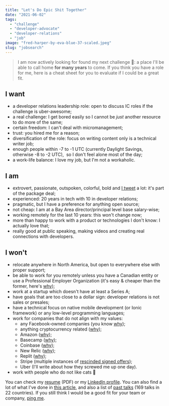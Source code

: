 ```yaml
---
title: "Let's Do Epic Shit Together"
date: "2021-06-02"
tags: 
  - "challenge"
  - "developer-advocate"
  - "developer-relations"
  - "job"
image: "fred-harper-by-eva-blue-37-scaled.jpeg"
slug: "jobsearch"
---
```


> I am now actively looking for found my next challenge 🎉: a place I'll be able to call home **for many years** to come. If you think you have a role for me, here is a cheat sheet for you to evaluate if I could be a great fit.

## **I want**

- a developer relations leadership role: open to discuss IC roles if the challenge is uber-awesome;
- a real challenge: I get bored easily so I cannot be _just_ another resource to do more of the same;
- certain freedom: I can't deal with micromanagement;
- trust: you hired me for a reason;
- diversification of the role: focus on writing content only is a technical writer job;
- enough people within -7 to -1 UTC (currently Daylight Savings, otherwise -8 to -2 UTC),  so I don't feel alone most of the day;
- a work-life balance: I love my job, but I'm not a workaholic.

## **I am**

- extrovert, passionate, outspoken, colorful, bold and [I tweet](https://twitter.com/fharper) a lot: it's part of the package deal;
- experienced: 20 years in tech with 10 in developer relations;
- pragmatic, but I have a preference for anything open source;
- not cheap: I am at a Bay Area director/principal level base salary-wise;
- working remotely for the last 10 years: this won't change now;
- more than happy to work with a product or technologies I don't know: I actually love that;
- really good at public speaking, making videos and creating real connections with developers.

## **I won't**

- relocate anywhere in North America, but open to everywhere else with proper support;
- be able to work for you remotely unless you have a Canadian entity or use a Professional Employer Organization (it's easy & cheaper than the former, here's [why](https://fred.dev/canada/));
- work at a startup which doesn't have at least a Series A;
- have goals that are too close to a dollar sign: developer relations is not sales or presales;
- have a technical focus on native mobile development (or Ionic framework) or any low-level programming languages;
- work for companies that do not align with my values:
    - any Facebook-owned companies (you know [why](https://en.wikipedia.org/wiki/Criticism_of_Facebook));
    - anything cryptocurrency related ([why](https://www.bloomberg.com/opinion/articles/2021-01-26/is-bitcoin-mining-worth-the-environmental-cost));
    - Amazon ([why](https://en.wikipedia.org/wiki/Criticism_of_Amazon));
    - Basecamp ([why](https://world.hey.com/jason/changes-at-basecamp-7f32afc5));
    - Coinbase ([why](https://blog.coinbase.com/coinbase-is-a-mission-focused-company-af882df8804));
    - New Relic ([why](https://www.oregonlive.com/silicon-forest/2020/07/new-relic-ceo-scolds-employees-in-internal-memo-we-are-a-company-with-an-urgent-need-to-get-back-on-track.html));
    - Replit ([why](https://intuitiveexplanations.com/tech/replit/));
    - Stripe (multiple instances of [rescinded signed offers](https://twitter.com/jennleaver/status/1402972896184586244));
    - Uber (I'll write about how they screwed me up one day).
- work with people who do not like cats 🤣

You can check my [resume](https://github.com/fharper/resume/blob/main/Frederic_Harper-resume.pdf) (PDF) or my [LinkedIn profile](https://www.linkedin.com/in/fredericharper). You can also find a lot of what I've done in [this article](https://fred.dev/www), and also a list of [past talks](https://fred.dev/speaking) (169 talks in 22 countries). If you still think I would be a good fit for your team or company, [ping me](mailto:hi@fred.dev).
